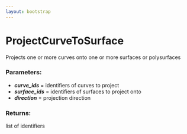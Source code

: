 ```yaml
---
layout: bootstrap
---
```


# ProjectCurveToSurface

Projects one or more curves onto one or more surfaces or polysurfaces
          

### Parameters:

- ***curve_ids*** = identifiers of curves to project
- ***surface_ids*** = identifiers of surfaces to project onto
- ***direction*** = projection direction
        

### Returns:


list of identifiers
        


